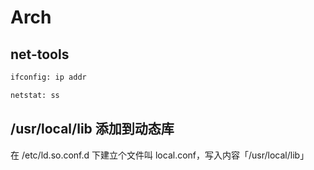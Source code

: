 # Arch

## net-tools

```bash
ifconfig: ip addr

netstat: ss
```

## /usr/local/lib 添加到动态库

在 /etc/ld.so.conf.d 下建立个文件叫 local.conf，写入内容「/usr/local/lib」